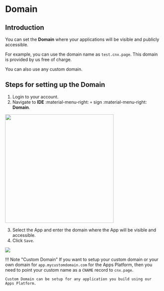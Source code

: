 # Domain

## Introduction

You can set the **Domain** where your applications will be visible and publicly accessible.

For example, you can use the domain name as `test.cnx.page`. This domain is provided by us free of charge.

You can also use any custom domain.

## Steps for setting up the Domain

1. Login to your account.
2. Navigate to **IDE** :material-menu-right: `+` sign :material-menu-right: **Domain**.
<img src= "/apps/img/domain1.png" width= "350">

3. Select the App and enter the domain where the App will be visible and accessible.
4. Click `Save`.
<img src= "/apps/img/domain2.png">

!!! Note "Custom Domain"
    If you want to setup your custom domain or your own domain for `app.mycustomdomain.com` for the Apps Platform, then you need to point your custom name as a `CNAME` record to `cnx.page`.

    Custom Domain can be setup for any application you build using our Apps Platform. 
